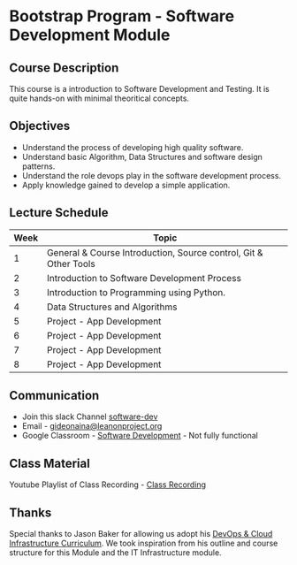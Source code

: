 # Bootstrap Program - Software Development Module

Course Description
------------------

This course is a introduction to Software Development and Testing. It is quite hands-on with minimal theoritical concepts.

Objectives
----------

*   Understand the process of developing high quality software.
*   Understand basic Algorithm, Data Structures and software design patterns.
*   Understand the role devops play in the software development process.
*   Apply knowledge gained to develop a simple application.

Lecture Schedule
----------------

| Week | Topic                                                                  |
|------|------------------------------------------------------------------------|
| 1    | General & Course Introduction, Source control, Git & Other Tools       |
| 2    | Introduction to Software Development Process                           |
| 3    | Introduction to Programming using Python.                          |
| 4    | Data Structures and Algorithms                                 |
| 5    | Project - App Development                                              |
| 6    | Project - App Development                                                                    |
| 7    | Project - App Development                                                                    |
| 8    | Project - App Development                                                                    |

Communication
-------------

* Join this slack Channel [software-dev](https://join.slack.com/t/leanonproject/shared_invite/enQtNzM5MzI5ODU3NTU0LTdmNWIwMGNkYzRjODc1ZjRhNzM3YjJlNGFjOGFmYzNkM2QzNDRiMDFkNzZkMzNlMDU1NTNlZDNiYTJjYzc4M2Y)
* Email - gideonaina@leanonproject.org
* Google Classroom - [Software Development](https://classroom.google.com/c/NDI3MTYwMjIzNjZa) - Not fully functional


Class Material
-------------

Youtube Playlist of Class Recording - [Class Recording](https://www.youtube.com/playlist?list=PL46dULUY_MoxN2Vq08tOEYq84b_HcrzkN)

Thanks
------

Special thanks to Jason Baker for allowing us adopt his [DevOps & Cloud Infrastructure Curriculum](https://github.com/jasondbaker/infrastructure-class). We took inspiration from his outline and course structure for this Module and the IT Infrastructure module. 
